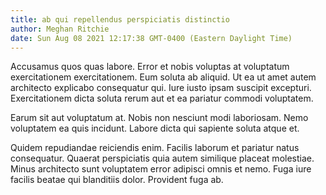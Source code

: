 ```yaml
---
title: ab qui repellendus perspiciatis distinctio
author: Meghan Ritchie
date: Sun Aug 08 2021 12:17:38 GMT-0400 (Eastern Daylight Time)
---
```

Accusamus quos quas labore. Error et nobis voluptas at voluptatum exercitationem exercitationem. Eum soluta ab aliquid. Ut ea ut amet autem architecto explicabo consequatur qui. Iure iusto ipsam suscipit excepturi. Exercitationem dicta soluta rerum aut et ea pariatur commodi voluptatem.

 Earum sit aut voluptatum at. Nobis non nesciunt modi laboriosam. Nemo voluptatem ea quis incidunt. Labore dicta qui sapiente soluta atque et.

 Quidem repudiandae reiciendis enim. Facilis laborum et pariatur natus consequatur. Quaerat perspiciatis quia autem similique placeat molestiae. Minus architecto sunt voluptatem error adipisci omnis et nemo. Fuga iure facilis beatae qui blanditiis dolor. Provident fuga ab.